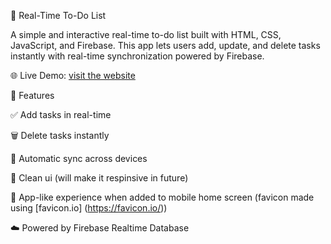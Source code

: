 📝 Real-Time To-Do List

A simple and interactive real-time to-do list built with HTML, CSS, JavaScript, and Firebase.
This app lets users add, update, and delete tasks instantly with real-time synchronization powered by Firebase.

🌐 Live Demo: [visit the website](https://realtime-to-do-list.netlify.app/)

🚀 Features

✅ Add tasks in real-time

🗑️ Delete tasks instantly

🔄 Automatic sync across devices

🎨 Clean ui (will make it respinsive in future)

📱 App-like experience when added to mobile home screen (favicon made using [favicon.io] (https://favicon.io/))

☁️ Powered by Firebase Realtime Database

